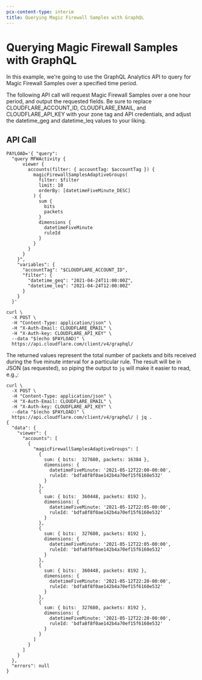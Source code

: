 ```yaml
---
pcx-content-type: interim
title: Querying Magic Firewall Samples with GraphQL
---
```


# Querying Magic Firewall Samples with GraphQL

In this example, we're going to use the GraphQL Analytics API to query for Magic Firewall Samples over a specified time period.

The following API call will request Magic Firewall Samples over a one hour period, and output the requested fields. Be sure to replace CLOUDFLARE_ACCOUNT_ID, CLOUDFLARE_EMAIL, and CLOUDFLARE_API_KEY with your zone tag and API credentials, and adjust the datetime_geg and datetime_leq values to your liking.

## API Call

    PAYLOAD='{ "query":
      "query MFWActivity {
          viewer {
            accounts(filter: { accountTag: $accountTag }) {
              magicFirewallSamplesAdaptiveGroups(
                filter: $filter
                limit: 10
                orderBy: [datetimeFiveMinute_DESC]
              ) {
                sum {
                  bits
                  packets
                }
                dimensions {
                  datetimeFiveMinute
                  ruleId
                }
              }
            }
          }
        }",
        "variables": {
          "accountTag": "$CLOUDFLARE_ACCOUNT_ID",
          "filter": {
            "datetime_geq": "2021-04-24T11:00:00Z",
            "datetime_leq": "2021-04-24T12:00:00Z"
          }
        }
      }'

    curl \
      -X POST \
      -H "Content-Type: application/json" \
      -H "X-Auth-Email: CLOUDFLARE_EMAIL" \
      -H "X-Auth-key: CLOUDFLARE_API_KEY" \
      --data "$(echo $PAYLOAD)" \
      https://api.cloudflare.com/client/v4/graphql/

The returned values represent the total number of packets and bits received during the five minute interval for a particular rule. The result will be in JSON (as requested), so piping the output to `jq` will make it easier to read, e.g.,:

    curl \
      -X POST \
      -H "Content-Type: application/json" \
      -H "X-Auth-Email: CLOUDFLARE_EMAIL" \
      -H "X-Auth-key: CLOUDFLARE_API_KEY" \
      --data "$(echo $PAYLOAD)" \
      https://api.cloudflare.com/client/v4/graphql/ | jq .
    {
      "data": {
        "viewer": {
          "accounts": [
            {
              "magicFirewallSamplesAdaptiveGroups": [
                {
                  sum: { bits:  327680, packets: 16384 },
                  dimensions: {
                    datetimeFiveMinute: '2021-05-12T22:00-00:00',
                    ruleId: 'bdfa8f8f0ae142b4a70ef15f6160e532'
                  }
                },
                {
                  sum: { bits:  360448, packets: 8192 },
                  dimensions: {
                    datetimeFiveMinute: '2021-05-12T22:05-00:00',
                    ruleId: 'bdfa8f8f0ae142b4a70ef15f6160e532'
                  }
                },
                {
                  sum: { bits:  327680, packets: 8192 },
                  dimensions: {
                    datetimeFiveMinute: '2021-05-12T22:05-00:00',
                    ruleId: 'bdfa8f8f0ae142b4a70ef15f6160e532'
                  }
                },
                {
                  sum: { bits:  360448, packets: 8192 },
                  dimensions: {
                    datetimeFiveMinute: '2021-05-12T22:20-00:00',
                    ruleId: 'bdfa8f8f0ae142b4a70ef15f6160e532'
                  }
                },
                {
                  sum: { bits:  327680, packets: 8192 },
                  dimensions: {
                    datetimeFiveMinute: '2021-05-12T22:20-00:00',
                    ruleId: 'bdfa8f8f0ae142b4a70ef15f6160e532'
                  }
                }
              ]
            }
          ]
        }
      },
      "errors": null
    }
